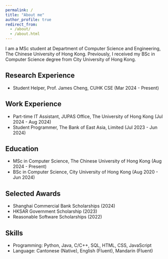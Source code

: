 ```yaml
---
permalink: /
title: "About me"
author_profile: true
redirect_from: 
  - /about/
  - /about.html
---
```


I am a MSc student at Department of Computer Science and Engineering, The Chinese University of Hong Kong. Previously, I received my BSc in Computer Science degree from City University of Hong Kong.

Research Experience
------
- Student Helper, Prof. James Cheng, CUHK CSE (Mar 2024 - Present)

Work Experience
------
- Part-time IT Assistant, JUPAS Office, The University of Hong Kong (Jul 2024 - Aug 2024)
- Student Programmer, The Bank of East Asia, Limited (Jul 2023 - Jun 2024)

Education
------
- MSc in Computer Science, The Chinese University of Hong Kong (Aug 2024 - Present)
- BSc in Computer Science, City University of Hong Kong (Aug 2020 - Jun 2024)

Selected Awards
------
- Shanghai Commercial Bank Scholarships (2024)
- HKSAR Government Scholarship (2023)
- Reasonable Software Scholarships (2022)

Skills
------
- Programming: Python, Java, C/C++, SQL, HTML, CSS, JavaScript
- Language: Cantonese (Native), English (Fluent), Mandarin (Fluent)
